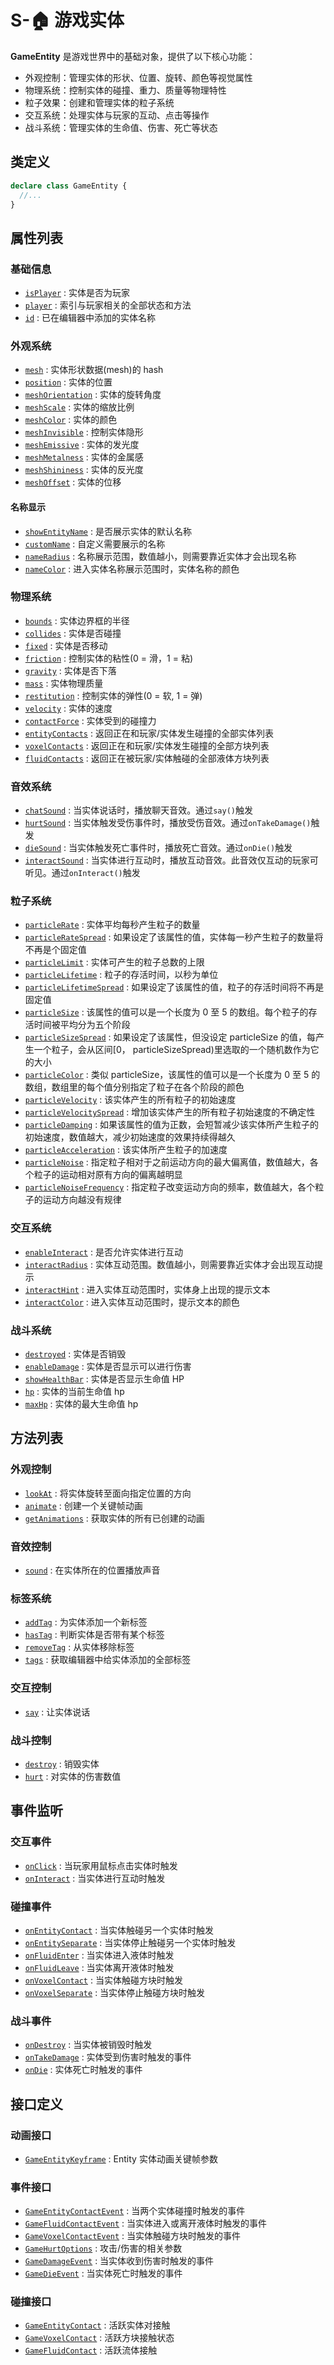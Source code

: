 # S-🏠 游戏实体

**GameEntity** 是游戏世界中的基础对象，提供了以下核心功能：

- 外观控制：管理实体的形状、位置、旋转、颜色等视觉属性
- 物理系统：控制实体的碰撞、重力、质量等物理特性
- 粒子效果：创建和管理实体的粒子系统
- 交互系统：处理实体与玩家的互动、点击等操作
- 战斗系统：管理实体的生命值、伤害、死亡等状态

## 类定义

```typescript
declare class GameEntity {
  //...
}
```

## 属性列表

### 基础信息

- [`isPlayer`](./isPlayer#isPlayer) : 实体是否为玩家
- [`player`](./isPlayer#player) : 索引与玩家相关的全部状态和方法
- [`id`](./label#id) : 已在编辑器中添加的实体名称

### 外观系统

- [`mesh`](./appearance#mesh) : 实体形状数据(mesh)的 hash
- [`position`](./appearance#position) : 实体的位置
- [`meshOrientation`](./appearance#meshOrientation) : 实体的旋转角度
- [`meshScale`](./appearance#meshScale) : 实体的缩放比例
- [`meshColor`](./appearance#meshColor) : 实体的颜色
- [`meshInvisible`](./appearance#meshInvisible) : 控制实体隐形
- [`meshEmissive`](./appearance#meshEmissive) : 实体的发光度
- [`meshMetalness`](./appearance#meshMetalness) : 实体的金属感
- [`meshShininess`](./appearance#meshShininess) : 实体的反光度
- [`meshOffset`](./appearance#meshOffset) : 实体的位移

#### 名称显示

- [`showEntityName`](./appearance#showEntityName) : 是否展示实体的默认名称
- [`customName`](./appearance#customName) : 自定义需要展示的名称
- [`nameRadius`](./appearance#nameRadius) : 名称展示范围，数值越小，则需要靠近实体才会出现名称
- [`nameColor`](./appearance#nameColor) : 进入实体名称展示范围时，实体名称的颜色

### 物理系统

- [`bounds`](./physics#bounds) : 实体边界框的半径
- [`collides`](./physics#collides) : 实体是否碰撞
- [`fixed`](./physics#fixed) : 实体是否移动
- [`friction`](./physics#friction) : 控制实体的粘性(0 = 滑，1 = 粘)
- [`gravity`](./physics#gravity) : 实体是否下落
- [`mass`](./physics#mass) : 实体物理质量
- [`restitution`](./physics#restitution) : 控制实体的弹性(0 = 软, 1 = 弹)
- [`velocity`](./physics#velocity) : 实体的速度
- [`contactForce`](./physics#contactForce) : 实体受到的碰撞力
- [`entityContacts`](./physics#entityContacts) : 返回正在和玩家/实体发生碰撞的全部实体列表
- [`voxelContacts`](./physics#voxelContacts) : 返回正在和玩家/实体发生碰撞的全部方块列表
- [`fluidContacts`](./physics#fluidContacts) : 返回正在被玩家/实体触碰的全部液体方块列表

### 音效系统

- [`chatSound`](./music#chatSound) : 当实体说话时，播放聊天音效。通过`say()`触发
- [`hurtSound`](./music#hurtSound) : 当实体触发受伤事件时，播放受伤音效。通过`onTakeDamage()`触发
- [`dieSound`](./music#dieSound) : 当实体触发死亡事件时，播放死亡音效。通过`onDie()`触发
- [`interactSound`](./music#interactSound) : 当实体进行互动时，播放互动音效。此音效仅互动的玩家可听见。通过`onInteract()`触发

### 粒子系统

- [`particleRate`](./particle#particleRate) : 实体平均每秒产生粒子的数量
- [`particleRateSpread`](./particle#particleRateSpread) : 如果设定了该属性的值，实体每一秒产生粒子的数量将不再是个固定值
- [`particleLimit`](./particle#particleLimit) : 实体可产生的粒子总数的上限
- [`particleLifetime`](./particle#particleLifetime) : 粒子的存活时间，以秒为单位
- [`particleLifetimeSpread`](./particle#particleLifetimeSpread) : 如果设定了该属性的值，粒子的存活时间将不再是固定值
- [`particleSize`](./particle#particleSize) : 该属性的值可以是一个长度为 0 至 5 的数组。每个粒子的存活时间被平均分为五个阶段
- [`particleSizeSpread`](./particle#particleSizeSpread) : 如果设定了该属性，但没设定 particleSize 的值，每产生一个粒子，会从区间[0， particleSizeSpread)里选取的一个随机数作为它的大小
- [`particleColor`](./particle#particleColor) : 类似 particleSize，该属性的值可以是一个长度为 0 至 5 的数组，数组里的每个值分别指定了粒子在各个阶段的颜色
- [`particleVelocity`](./particle#particleVelocity) : 该实体产生的所有粒子的初始速度
- [`particleVelocitySpread`](./particle#particleVelocitySpread) : 增加该实体产生的所有粒子初始速度的不确定性
- [`particleDamping`](./particle#particleDamping) : 如果该属性的值为正数，会短暂减少该实体所产生粒子的初始速度，数值越大，减少初始速度的效果持续得越久
- [`particleAcceleration`](./particle#particleAcceleration) : 该实体所产生粒子的加速度
- [`particleNoise`](./particle#particleNoise) : 指定粒子相对于之前运动方向的最大偏离值，数值越大，各个粒子的运动相对原有方向的偏离越明显
- [`particleNoiseFrequency`](./particle#particleNoiseFrequency) : 指定粒子改变运动方向的频率，数值越大，各个粒子的运动方向越没有规律

### 交互系统

- [`enableInteract`](./input#enableInteract) : 是否允许实体进行互动
- [`interactRadius`](./input#interactRadius) : 实体互动范围。数值越小，则需要靠近实体才会出现互动提示
- [`interactHint`](./input#interactHint) : 进入实体互动范围时，实体身上出现的提示文本
- [`interactColor`](./input#interactColor) : 进入实体互动范围时，提示文本的颜色

### 战斗系统

- [`destroyed`](./fight#destroyed) : 实体是否销毁
- [`enableDamage`](./fight#enableDamage) : 实体是否显示可以进行伤害
- [`showHealthBar`](./fight#showHealthBar) : 实体是否显示生命值 HP
- [`hp`](./fight#hp) : 实体的当前生命值 hp
- [`maxHp`](./fight#maxHp) : 实体的最大生命值 hp

## 方法列表

### 外观控制

- [`lookAt`](./appearance#lookAt) : 将实体旋转至面向指定位置的方向
- [`animate`](./animate#animate) : 创建一个关键帧动画
- [`getAnimations`](./animate#getAnimations) : 获取实体的所有已创建的动画

### 音效控制

- [`sound`](./music#sound) : 在实体所在的位置播放声音

### 标签系统

- [`addTag`](./label#addTag) : 为实体添加一个新标签
- [`hasTag`](./label#hasTag) : 判断实体是否带有某个标签
- [`removeTag`](./label#removeTag) : 从实体移除标签
- [`tags`](./label#tags) : 获取编辑器中给实体添加的全部标签

### 交互控制

- [`say`](./input#say) : 让实体说话

### 战斗控制

- [`destroy`](./fight#destroy) : 销毁实体
- [`hurt`](./fight#hurt) : 对实体的伤害数值

## 事件监听

### 交互事件

- [`onClick`](./input#onClick) : 当玩家用鼠标点击实体时触发
- [`onInteract`](./input#onInteract) : 当实体进行互动时触发

### 碰撞事件

- [`onEntityContact`](./input#onEntityContact) : 当实体触碰另一个实体时触发
- [`onEntitySeparate`](./input#onEntitySeparate) : 当实体停止触碰另一个实体时触发
- [`onFluidEnter`](./input#onFluidEnter) : 当实体进入液体时触发
- [`onFluidLeave`](./input#onFluidLeave) : 当实体离开液体时触发
- [`onVoxelContact`](./input#onVoxelContact) : 当实体触碰方块时触发
- [`onVoxelSeparate`](./input#onVoxelSeparate) : 当实体停止触碰方块时触发

### 战斗事件

- [`onDestroy`](./fight#onDestroy) : 当实体被销毁时触发
- [`onTakeDamage`](./fight#onTakeDamage) : 实体受到伤害时触发的事件
- [`onDie`](./fight#onDie) : 实体死亡时触发的事件

## 接口定义

### 动画接口

- [`GameEntityKeyframe`](./animate#GameEntityKeyframe) : Entity 实体动画关键帧参数

### 事件接口

- [`GameEntityContactEvent`](./input#GameEntityContactEvent) : 当两个实体碰撞时触发的事件
- [`GameFluidContactEvent`](./input#GameFluidContactEvent) : 当实体进入或离开液体时触发的事件
- [`GameVoxelContactEvent`](./input#GameVoxelContactEvent) : 当实体触碰方块时触发的事件
- [`GameHurtOptions`](./fight#GameHurtOptions) : 攻击/伤害的相关参数
- [`GameDamageEvent`](./fight#GameDamageEvent) : 当实体收到伤害时触发的事件
- [`GameDieEvent`](./fight#GameDieEvent) : 当实体死亡时触发的事件

### 碰撞接口

- [`GameEntityContact`](./physics#GameEntityContact) : 活跃实体对接触
- [`GameVoxelContact`](./physics#GameVoxelContact) : 活跃方块接触状态
- [`GameFluidContact`](./physics#GameFluidContact) : 活跃流体接触
